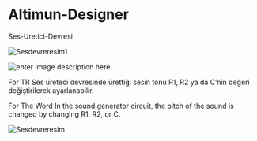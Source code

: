 # Altimun-Designer
 Ses-Uretici-Devresi
 
 
![Sesdevreresim1](https://user-images.githubusercontent.com/77065124/153671990-d1aea539-c7af-4681-b45e-661939c0f292.png)


![enter image description here](https://320volt.com/wp-content/uploads/2011/06/555-entegreli-ses-ton-ureteci-devresi.gif)

For TR
Ses üreteci devresinde ürettiği sesin tonu R1, R2 ya da C’nin değeri değiştirilerek ayarlanabilir.

For The Word
In the sound generator circuit, the pitch of the sound is changed by changing R1, R2, or C.

![Sesdevreresim](https://user-images.githubusercontent.com/77065124/153672043-c95661cb-1156-4dbc-a099-955f9dbd1534.png)





